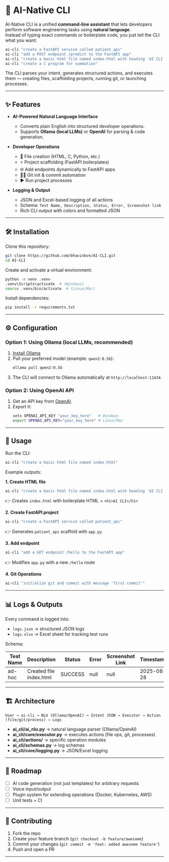 # 🚀 AI-Native CLI  

AI-Native CLI is a unified **command-line assistant** that lets developers perform software engineering tasks using **natural language**.  
Instead of typing exact commands or boilerplate code, you just tell the CLI what you want:  

```bash
ai-cli "create a FastAPI service called patient_api"
ai-cli "add a POST endpoint /predict to the FastAPI app"
ai-cli "create a basic html file named index.html with heading 'AI CLI'"
ai-cli "create a C program for summation"
```

The CLI parses your intent, generates structured actions, and executes them — creating files, scaffolding projects, running git, or launching processes.  

---

## ✨ Features  

- **AI-Powered Natural Language Interface**  
  - Converts plain English into structured developer operations.  
  - Supports **Ollama (local LLMs)** or **OpenAI** for parsing & code generation.  

- **Developer Operations**  
  - 📂 File creation (HTML, C, Python, etc.)  
  - ⚡ Project scaffolding (FastAPI boilerplates)  
  - 🌐 Add endpoints dynamically to FastAPI apps  
  - 🧑‍💻 Git init & commit automation  
  - ▶ Run project processes  

- **Logging & Output**  
  - JSON and Excel-based logging of all actions  
  - Schema: `Test Name, Description, Status, Error, Screenshot link`  
  - Rich CLI output with colors and formatted JSON  

---

## 🛠️ Installation  

Clone this repository:  

```bash
git clone https://github.com/bhavinbvn/AI-CLI.git
cd AI-CLI
```

Create and activate a virtual environment:  

```bash
python -m venv .venv
.venv\Scripts\activate  # (Windows)
source .venv/bin/activate  # (Linux/Mac)
```

Install dependencies:  

```bash
pip install -r requirements.txt
```

---

## ⚙️ Configuration  

### Option 1: Using **Ollama** (local LLMs, recommended)  
1. [Install Ollama](https://ollama.ai)  
2. Pull your preferred model (example: `qwen2:0.5b`):  
   ```bash
   ollama pull qwen2:0.5b
   ```
3. The CLI will connect to Ollama automatically at `http://localhost:11434`.

### Option 2: Using **OpenAI API**  
1. Get an API key from [OpenAI](https://platform.openai.com/account/api-keys).  
2. Export it:  
   ```bash
   setx OPENAI_API_KEY "your_key_here"   # Windows
   export OPENAI_API_KEY="your_key_here" # Linux/Mac
   ```

---

## 🚀 Usage  

Run the CLI:  

```bash
ai-cli "create a basic html file named index.html"
```

Example outputs:  

**1. Create HTML file**  
```bash
ai-cli "create a basic html file named index.html with heading 'AI CLI'"
```
👉 Creates `index.html` with boilerplate HTML + `<h1>AI CLI</h1>`  

**2. Create FastAPI project**  
```bash
ai-cli "create a FastAPI service called patient_api"
```
👉 Generates `patient_api` scaffold with `app.py`  

**3. Add endpoint**  
```bash
ai-cli "add a GET endpoint /hello to the FastAPI app"
```
👉 Modifies `app.py` with a new `/hello` route  

**4. Git Operations**  
```bash
ai-cli "initialize git and commit with message 'first commit'"
```

---

## 📊 Logs & Outputs  

Every command is logged into:  

- `logs.json` → structured JSON logs  
- `logs.xlsx` → Excel sheet for tracking test runs  

Schema:  

| Test Name | Description              | Status   | Error           | Screenshot Link | Timestamp |
|-----------|--------------------------|----------|-----------------|-----------------|-----------|
| ad-hoc    | Created file index.html  | SUCCESS  | null            | null            | 2025-08-28 |

---

## 🏗️ Architecture  

```
User → ai-cli → NLU (Ollama/OpenAI) → Intent JSON → Executor → Action (file/git/process) → Logs
```

- **ai_cli/ai_nlu.py** → natural language parser (Ollama/OpenAI)  
- **ai_cli/core/executor.py** → executes actions (file ops, git, processes)  
- **ai_cli/actions/** → specific operation modules  
- **ai_cli/schemas.py** → log schemas  
- **ai_cli/core/logging.py** → JSON/Excel logging  

---

## 📌 Roadmap  

- [ ] AI code generation (not just templates) for arbitrary requests  
- [ ] Voice input/output  
- [ ] Plugin system for extending operations (Docker, Kubernetes, AWS)  
- [ ] Unit tests + CI  

---

## 🤝 Contributing  

1. Fork the repo  
2. Create your feature branch (`git checkout -b feature/awesome`)  
3. Commit your changes (`git commit -m 'feat: added awesome feature'`)  
4. Push and open a PR  

---
